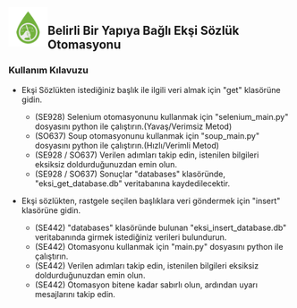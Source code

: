 <img align="left" src="/temp/smanaliz_logo.png" width="70px"/> 

## Belirli Bir Yapıya Bağlı Ekşi Sözlük Otomasyonu


### Kullanım Kılavuzu

- Ekşi Sözlükten istediğiniz başlık ile ilgili veri almak için "get" klasörüne gidin.
  - (SE928) Selenium otomasyonunu kullanmak için "selenium_main.py" dosyasını python ile çalıştırın.(Yavaş/Verimsiz Metod)
  - (SO637) Soup otomasyonunu kullanmak için "soup_main.py" dosyasını python ile çalıştırın.(Hızlı/Verimli Metod)
  - (SE928 / SO637) Verilen adımları takip edin, istenilen bilgileri eksiksiz doldurduğunuzdan emin olun.
  - (SE928 / SO637) Sonuçlar "databases" klasöründe, "eksi_get_database.db" veritabanına kaydedilecektir.
  
- Ekşi sözlükten, rastgele seçilen başlıklara veri göndermek için "insert" klasörüne gidin.
  - (SE442) "databases" klasöründe bulunan "eksi_insert_database.db" veritabanında girmek istediğiniz verileri bulundurun.
  - (SE442) Otomasyonu kullanmak için "main.py" dosyasını python ile çalıştırın.
  - (SE442) Verilen adımları takip edin, istenilen bilgileri eksiksiz doldurduğunuzdan emin olun.
  - (SE442) Otomasyon bitene kadar sabırlı olun, ardından uyarı mesajlarını takip edin.
